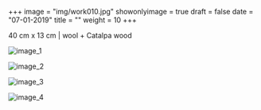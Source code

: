 +++
image = "img/work010.jpg"
showonlyimage = true
draft = false
date = "07-01-2019"
title = ""
weight = 10
+++

40 cm x 13 cm | wool + Catalpa wood

![image_1][1]

![image_2][2]

![image_3][3]

![image_4][4]

[1]: /img/work_10/image_1.jpg
[2]: /img/work_10/image_2.jpg
[3]: /img/work_10/image_3.jpg
[4]: /img/work_10/image_4.jpg 

